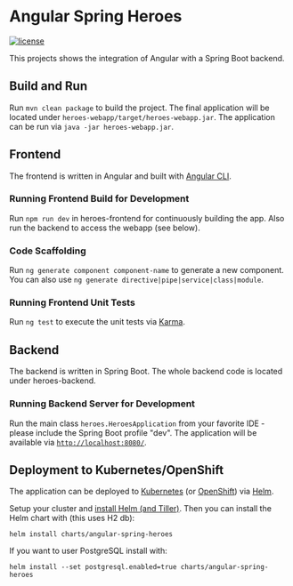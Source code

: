 # Angular Spring Heroes

[![license](https://img.shields.io/github/license/porscheinformatik/angular-spring-heroes.svg)](LICENSE)

This projects shows the integration of Angular with a Spring Boot backend.

## Build and Run

Run `mvn clean package` to build the project. The final application will be located under `heroes-webapp/target/heroes-webapp.jar`.
The application can be run via `java -jar heroes-webapp.jar`.

## Frontend

The frontend is written in Angular and built with [Angular CLI](https://github.com/angular/angular-cli).

### Running Frontend Build for Development

Run `npm run dev` in heroes-frontend for continuously building the app. Also run the backend to access the webapp (see below).

### Code Scaffolding

Run `ng generate component component-name` to generate a new component. You can also use `ng generate directive|pipe|service|class|module`.

### Running Frontend Unit Tests

Run `ng test` to execute the unit tests via [Karma](https://karma-runner.github.io).

## Backend

The backend is written in Spring Boot. The whole backend code is located under heroes-backend.

### Running Backend Server for Development

Run the main class `heroes.HeroesApplication` from your favorite IDE - please include the Spring Boot profile "dev". The application will be available via [`http://localhost:8080/`](http://localhost:8080/).

## Deployment to Kubernetes/OpenShift

The application can be deployed to [Kubernetes](https://kubernetes.io/) (or [OpenShift](https://www.openshift.org/)) via [Helm](https://helm.sh/).

Setup your cluster and [install Helm (and Tiller)](https://docs.helm.sh/using_helm/). Then you can install the Helm chart with (this uses H2 db):

    helm install charts/angular-spring-heroes

If you want to user PostgreSQL install with:

    helm install --set postgresql.enabled=true charts/angular-spring-heroes
